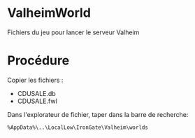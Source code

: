 # ValheimWorld
Fichiers du jeu pour lancer le serveur Valheim

# Procédure
Copier les fichiers :
* CDUSALE.db
* CDUSALE.fwl

Dans l'explorateur de fichier, taper dans la barre de recherche:
```
%AppData%\..\LocalLow\IronGate\Valheim\worlds
```

